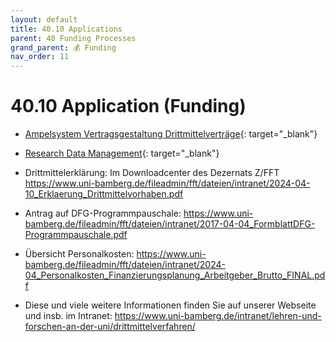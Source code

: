 ```yaml
---
layout: default
title: 40.10 Applications
parent: 40 Funding Processes
grand_parent: 💰 Funding
nav_order: 11
---
```


# 40.10 Application (Funding)

- [Ampelsystem Vertragsgestaltung Drittmittelverträge](https://www.uni-bamberg.de/justitiariat/merkblaetter/){: target="_blank"}
- [Research Data Management](https://www.uni-bamberg.de/ub/forschen-und-publizieren/forschungsdatenmanagement/){: target="_blank"}

- Drittmittelerklärung: Im Downloadcenter des Dezernats Z/FFT https://www.uni-bamberg.de/fileadmin/fft/dateien/intranet/2024-04-10_Erklaerung_Drittmittelvorhaben.pdf
- Antrag auf DFG-Programmpauschale: https://www.uni-bamberg.de/fileadmin/fft/dateien/intranet/2017-04-04_FormblattDFG-Programmpauschale.pdf
- Übersicht Personalkosten: https://www.uni-bamberg.de/fileadmin/fft/dateien/intranet/2024-04_Personalkosten_Finanzierungsplanung_Arbeitgeber_Brutto_FINAL.pdf
- Diese und viele weitere Informationen finden Sie auf unserer Webseite und insb. im Intranet: https://www.uni-bamberg.de/intranet/lehren-und-forschen-an-der-uni/drittmittelverfahren/

 
